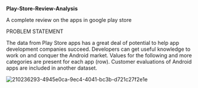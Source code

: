 **Play-Store-Review-Analysis**

A complete review on the apps in google play store

PROBLEM STATEMENT

The data from Play Store apps has a great deal of potential to help app development companies succeed. Developers can get useful knowledge to work on and conquer the Android market. Values for the following and more categories are present for each app (row). Customer evaluations of Android apps are included in another dataset.


![210236293-4945e0ca-9ec4-4041-bc3b-d721c27f2e1e](https://github.com/KamalRawalCS/Play-Store-App-Review-Analysis/assets/138231554/a53b97f5-104b-4447-8f4d-c64e84c2cfdb)
